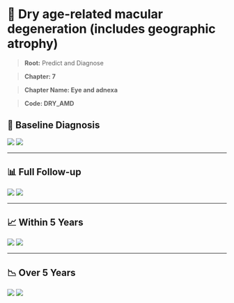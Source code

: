 # 🧬 Dry age-related macular degeneration (includes geographic atrophy)
    
> **Root:** Predict and Diagnose

> **Chapter: 7**

> **Chapter Name: Eye and adnexa**

> **Code: DRY_AMD**

## 🧪 Baseline Diagnosis

<img src="/Predict/Figures/Baseline/IMP/DRY_AMD.png" />

<CsvTableIMP src="/Predict/Data/Baseline/IMP/IMP_DRY_AMD.csv" label="🔍 View full results" />

<img src="/Predict/Figures/Baseline/ROC/DRY_AMD.png" />

<CsvTableROC src="/Predict/Data/Baseline/EVA/DRY_AMD.csv" label="🔍 View full results" />

---

## 📊 Full Follow-up

<img src="/Predict/Figures/ALL/IMP/DRY_AMD.png" />

<CsvTableIMP src="/Predict/Data/ALL/IMP/IMP_DRY_AMD.csv" label="🔍 View full results" />

<img src="/Predict/Figures/ALL/ROC/DRY_AMD.png" />

<CsvTableROC src="/Predict/Data/ALL/EVA/DRY_AMD.csv" label="🔍 View full results" />

---

## 📈 Within 5 Years

<img src="/Predict/Figures/FYears/IMP/DRY_AMD.png" />

<CsvTableIMP src="/Predict/Data/FYears/IMP/IMP_DRY_AMD.csv" label="🔍 View full results" />

<img src="/Predict/Figures/FYears/ROC/DRY_AMD.png" />

<CsvTableROC src="/Predict/Data/FYears/EVA/DRY_AMD.csv" label="🔍 View full results" />

---

## 📉 Over 5 Years

<img src="/Predict/Figures/OverFYears/IMP/DRY_AMD.png" />

<CsvTableIMP src="/Predict/Data/OverFYears/IMP/IMP_DRY_AMD.csv" label="🔍 View full results" />

<img src="/Predict/Figures/OverFYears/ROC/DRY_AMD.png" />

<CsvTableROC src="/Predict/Data/OverFYears/EVA/DRY_AMD.csv" label="🔍 View full results" />
